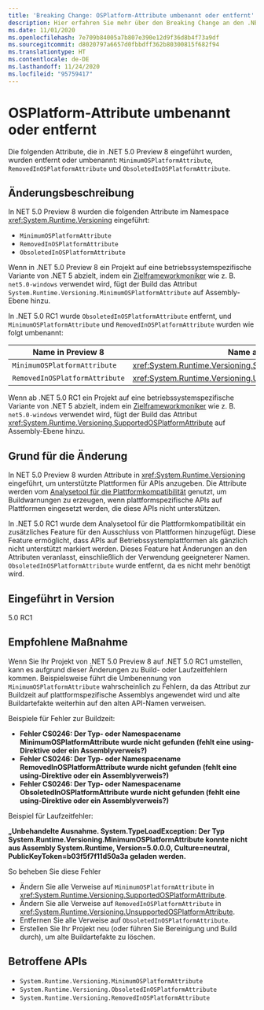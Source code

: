 ```yaml
---
title: 'Breaking Change: OSPlatform-Attribute umbenannt oder entfernt'
description: Hier erfahren Sie mehr über den Breaking Change an den .NET-Kernbibliotheken in .NET 5.0, durch den die in einer Vorschauversion eingeführten Betriebssystem-Plattformattribute entfernt oder umbenannt wurden.
ms.date: 11/01/2020
ms.openlocfilehash: 7e709b84005a7b807e390e12d9f36d8b4f73a9df
ms.sourcegitcommit: d8020797a6657d0fbbdff362b80300815f682f94
ms.translationtype: HT
ms.contentlocale: de-DE
ms.lasthandoff: 11/24/2020
ms.locfileid: "95759417"
---
```

# <a name="osplatform-attributes-renamed-or-removed"></a>OSPlatform-Attribute umbenannt oder entfernt

Die folgenden Attribute, die in .NET 5.0 Preview 8 eingeführt wurden, wurden entfernt oder umbenannt: `MinimumOSPlatformAttribute`, `RemovedInOSPlatformAttribute` und `ObsoletedInOSPlatformAttribute`.

## <a name="change-description"></a>Änderungsbeschreibung

In NET 5.0 Preview 8 wurden die folgenden Attribute im Namespace <xref:System.Runtime.Versioning> eingeführt:

- `MinimumOSPlatformAttribute`
- `RemovedInOSPlatformAttribute`
- `ObsoletedInOSPlatformAttribute`

Wenn in .NET 5.0 Preview 8 ein Projekt auf eine betriebssystemspezifische Variante von .NET 5 abzielt, indem ein [Zielframeworkmoniker](../../../../standard/frameworks.md) wie z. B. `net5.0-windows` verwendet wird, fügt der Build das Attribut `System.Runtime.Versioning.MinimumOSPlatformAttribute` auf Assembly-Ebene hinzu.

In .NET 5.0 RC1 wurde `ObsoletedInOSPlatformAttribute` entfernt, und `MinimumOSPlatformAttribute` und `RemovedInOSPlatformAttribute` wurden wie folgt umbenannt:

| Name in Preview 8 | Name ab RC1 |
| - | - |
| `MinimumOSPlatformAttribute` | <xref:System.Runtime.Versioning.SupportedOSPlatformAttribute> |
| `RemovedInOSPlatformAttribute` | <xref:System.Runtime.Versioning.UnsupportedOSPlatformAttribute> |

Wenn ab .NET 5.0 RC1 ein Projekt auf eine betriebssystemspezifische Variante von .NET 5 abzielt, indem ein [Zielframeworkmoniker](../../../../standard/frameworks.md) wie z. B. `net5.0-windows` verwendet wird, fügt der Build das Attribut <xref:System.Runtime.Versioning.SupportedOSPlatformAttribute> auf Assembly-Ebene hinzu.

## <a name="reason-for-change"></a>Grund für die Änderung

In NET 5.0 Preview 8 wurden Attribute in <xref:System.Runtime.Versioning> eingeführt, um unterstützte Plattformen für APIs anzugeben. Die Attribute werden vom [Analysetool für die Plattformkompatibilität](../../../../core/compatibility/code-analysis.md#ca1416-platform-compatibility) genutzt, um Buildwarnungen zu erzeugen, wenn plattformspezifische APIs auf Plattformen eingesetzt werden, die diese APIs nicht unterstützen.

In .NET 5.0 RC1 wurde dem Analysetool für die Plattformkompatibilität ein zusätzliches Feature für den Ausschluss von Plattformen hinzugefügt. Diese Feature ermöglicht, dass APIs auf Betriebssystemplattformen als gänzlich nicht unterstützt markiert werden. Dieses Feature hat Änderungen an den Attributen veranlasst, einschließlich der Verwendung geeigneterer Namen. `ObsoletedInOSPlatformAttribute` wurde entfernt, da es nicht mehr benötigt wird.

## <a name="version-introduced"></a>Eingeführt in Version

5.0 RC1

## <a name="recommended-action"></a>Empfohlene Maßnahme

Wenn Sie Ihr Projekt von .NET 5.0 Preview 8 auf .NET 5.0 RC1 umstellen, kann es aufgrund dieser Änderungen zu Build- oder Laufzeitfehlern kommen. Beispielsweise führt die Umbenennung von `MinimumOSPlatformAttribute` wahrscheinlich zu Fehlern, da das Attribut zur Buildzeit auf plattformspezifische Assemblys angewendet wird und alte Buildartefakte weiterhin auf den alten API-Namen verweisen.

Beispiele für Fehler zur Buildzeit:

- **Fehler CS0246: Der Typ- oder Namespacename MinimumOSPlatformAttribute wurde nicht gefunden (fehlt eine using-Direktive oder ein Assemblyverweis?)**
- **Fehler CS0246: Der Typ- oder Namespacename RemovedInOSPlatformAttribute wurde nicht gefunden (fehlt eine using-Direktive oder ein Assemblyverweis?)**
- **Fehler CS0246: Der Typ- oder Namespacename ObsoletedInOSPlatformAttribute wurde nicht gefunden (fehlt eine using-Direktive oder ein Assemblyverweis?)**

Beispiel für Laufzeitfehler:

**„Unbehandelte Ausnahme. System.TypeLoadException: Der Typ System.Runtime.Versioning.MinimumOSPlatformAttribute konnte nicht aus Assembly System.Runtime, Version=5.0.0.0, Culture=neutral, PublicKeyToken=b03f5f7f11d50a3a geladen werden.**

So beheben Sie diese Fehler

- Ändern Sie alle Verweise auf `MinimumOSPlatformAttribute` in <xref:System.Runtime.Versioning.SupportedOSPlatformAttribute>.
- Ändern Sie alle Verweise auf `RemovedInOSPlatformAttribute` in <xref:System.Runtime.Versioning.UnsupportedOSPlatformAttribute>.
- Entfernen Sie alle Verweise auf `ObsoletedInOSPlatformAttribute`.
- Erstellen Sie Ihr Projekt neu (oder führen Sie Bereinigung und Build durch), um alte Buildartefakte zu löschen.

## <a name="affected-apis"></a>Betroffene APIs

- `System.Runtime.Versioning.MinimumOSPlatformAttribute`
- `System.Runtime.Versioning.ObsoletedInOSPlatformAttribute`
- `System.Runtime.Versioning.RemovedInOSPlatformAttribute`

<!--

### Category

Core .NET libraries

### Affected APIs

- `T:System.Runtime.Versioning.MinimumOSPlatformAttribute`
- `T:System.Runtime.Versioning.ObsoletedInOSPlatformAttribute`
- `T:System.Runtime.Versioning.RemovedInOSPlatformAttribute`

-->
